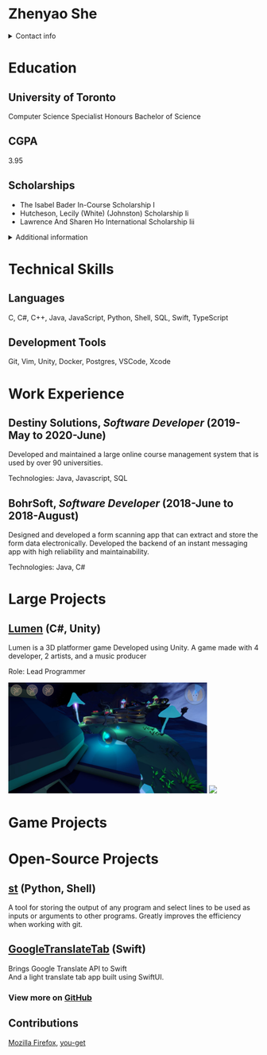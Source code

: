 # Zhenyao She

<details>
<summary>Contact info</summary>

### Phone
+1(647)676-8657
### Email
<dr.tobyshe@gmail.com>
### Address
Toronto Ontario
### Links
[GitHub](https://github.com/otomn),
[itch.io](https://otomn.itch.io)

</details>

# Education

## University of Toronto
Computer Science Specialist
Honours Bachelor of Science
## CGPA
3.95
## Scholarships
- The Isabel Bader In-Course Scholarship I
- Hutcheson, Lecily (White) (Johnston) Scholarship Ii
- Lawrence And Sharen Ho International Scholarship Iii

<details>
<summary>Additional information</summary>

## Activities

### Event Organizer of U of T Game Design and Development Club (2018-09 to 2019-04)
Coordinated with 5 executive members to organize game jams
and the annual event Game Making Death Match.

### Game Making Death Match 2017 3rd place (2017-12)
Developed [Glory Crest](https://otomn.itch.io/glory-crest), 
a flying shooting simulator game, using Unity.

### Rotman MMA On-Campus Datathon 2019 3rd place (2019-10)
Worked with 4 teammates to model the effectiveness  of drugs
using Ordinal Logistic Regression based on raw clinical data.
[certificate](education/datathon.pdf)
 
## Academic History highlights
Course Code | Title | Mark | Grade
------------|-------|------|------
CSC473H1|Advanced Algorithm Design|96|A+
CSC373H1|Algorithm Design & Analysis|92|A+
CSC488H1|Compilers and Interpreters|94|A+
CSC458H1|Computer Networks|93|A+
CSC318H1|Interactive Computational Media|92|A+
CSC367H1|Parallel Programming|91|A+
CSC311H1|Intro to Machine Learning|91|A+
CSC384H1|Intro to Artificial Intelligence|90|A+
CSC304H1|Algorithmic Game Theory|90|A+
CSC302H1|Engineering Large Systems|96|A+
CSC404H1|Video Game Design|84|A-
CSC369H1|Operating Systems|88|A

## [Unofficial transcript](./academicHistory.pdf)
</details>

# Technical Skills

## Languages
C, C#, C++, Java, JavaScript, Python, Shell, SQL, Swift, TypeScript
## Development Tools
Git, Vim, Unity, Docker, Postgres, VSCode, Xcode

# Work Experience

## Destiny Solutions, _Software Developer_ (2019-May to 2020-June)

Developed and maintained a large online course management system that is used by over 90 universities.

Technologies: Java, Javascript, SQL

## BohrSoft, _Software Developer_ (2018-June to 2018-August)

Designed and developed a form scanning app that can extract and store the form data electronically.
Developed the backend of an instant messaging app with high reliability and maintainability.

Technologies: Java, C#

# Large Projects

## [Lumen](https://github.com/vinaykomaravolu/Lumen) (C#, Unity)

Lumen is a 3D platformer game Developed using Unity. A game made with 4 developer, 2 artists, and a music producer

Role: Lead Programmer

<img src="https://github.com/vinaykomaravolu/Lumen/blob/master/media/4.JPG"
width="400">
<img src="games/Luman.gif"
width="400">

# Game Projects



# Open-Source Projects

## [st](https://github.com/otomn/st) (Python, Shell)
A tool for storing the output of any program and select lines to be used as inputs or arguments to other programs. Greatly improves the efficiency when working with git.

## [GoogleTranslateTab](https://github.com/otomn/GoogleTranslateTab) (Swift)
Brings Google Translate API to Swift\
And a light translate tab app built using SwiftUI.

### View more on [GitHub](https://github.com/otomn)

## Contributions

[Mozilla Firefox](https://github.com/mozilla/gecko-dev),
[you-get](https://github.com/soimort/you-get)
